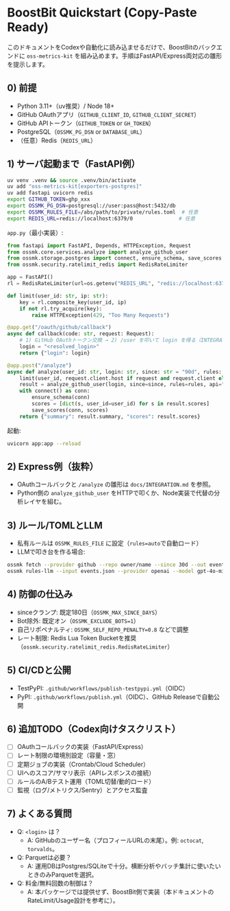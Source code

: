 # BoostBit Quickstart (Copy-Paste Ready)

このドキュメントをCodexや自動化に読み込ませるだけで、BoostBitのバックエンドに `oss-metrics-kit` を組み込めます。手順はFastAPI/Express両対応の雛形を提示します。

## 0) 前提
- Python 3.11+（uv推奨）/ Node 18+
- GitHub OAuthアプリ（`GITHUB_CLIENT_ID`, `GITHUB_CLIENT_SECRET`）
- GitHub APIトークン（`GITHUB_TOKEN` or `GH_TOKEN`）
- PostgreSQL（`OSSMK_PG_DSN` or `DATABASE_URL`）
- （任意）Redis（`REDIS_URL`）

## 1) サーバ起動まで（FastAPI例）

```bash
uv venv .venv && source .venv/bin/activate
uv add "oss-metrics-kit[exporters-postgres]"
uv add fastapi uvicorn redis
export GITHUB_TOKEN=ghp_xxx
export OSSMK_PG_DSN=postgresql://user:pass@host:5432/db
export OSSMK_RULES_FILE=/abs/path/to/private/rules.toml  # 任意
export REDIS_URL=redis://localhost:6379/0               # 任意
```

`app.py`（最小実装）:
```python
from fastapi import FastAPI, Depends, HTTPException, Request
from ossmk.core.services.analyze import analyze_github_user
from ossmk.storage.postgres import connect, ensure_schema, save_scores
from ossmk.security.ratelimit_redis import RedisRateLimiter

app = FastAPI()
rl = RedisRateLimiter(url=os.getenv("REDIS_URL", "redis://localhost:6379/0"), capacity=60, window_seconds=60)

def limit(user_id: str, ip: str):
    key = rl.composite_key(user_id, ip)
    if not rl.try_acquire(key):
        raise HTTPException(429, "Too Many Requests")

@app.get("/oauth/github/callback")
async def callback(code: str, request: Request):
    # 1) GitHub OAuthトークン交換 → 2) /user を叩いて login を得る（INTEGRATION.md参照）
    login = "<resolved_login>"
    return {"login": login}

@app.post("/analyze")
async def analyze(user_id: str, login: str, since: str = "90d", rules: str = "auto", request: Request = None):
    limit(user_id, request.client.host if request and request.client else None)
    result = analyze_github_user(login, since=since, rules=rules, api="auto")
    with connect() as conn:
        ensure_schema(conn)
        scores = [dict(s, user_id=user_id) for s in result.scores]
        save_scores(conn, scores)
    return {"summary": result.summary, "scores": result.scores}
```

起動:
```bash
uvicorn app:app --reload
```

## 2) Express例（抜粋）

- OAuthコールバックと `/analyze` の雛形は `docs/INTEGRATION.md` を参照。
- Python側の `analyze_github_user` をHTTPで叩くか、Node実装で代替の分析レイヤを組む。

## 3) ルール/TOMLとLLM

- 私有ルールは `OSSMK_RULES_FILE` に設定（`rules=auto`で自動ロード）
- LLMで叩き台を作る場合:
```bash
ossmk fetch --provider github --repo owner/name --since 30d --out events.json
ossmk rules-llm --input events.json --provider openai --model gpt-4o-mini --out rules.toml
```

## 4) 防御の仕込み

- sinceクランプ: 既定180日（`OSSMK_MAX_SINCE_DAYS`）
- Bot除外: 既定オン（`OSSMK_EXCLUDE_BOTS=1`）
- 自己リポペナルティ: `OSSMK_SELF_REPO_PENALTY=0.8` などで調整
- レート制限: Redis Lua Token Bucketを推奨（`ossmk.security.ratelimit_redis.RedisRateLimiter`）

## 5) CI/CDと公開

- TestPyPI: `.github/workflows/publish-testpypi.yml`（OIDC）
- PyPI: `.github/workflows/publish.yml`（OIDC）、GitHub Releaseで自動公開

## 6) 追加TODO（Codex向けタスクリスト）

- [ ] OAuthコールバックの実装（FastAPI/Express）
- [ ] レート制限の環境別設定（容量・窓）
- [ ] 定期ジョブの実装（Crontab/Cloud Scheduler）
- [ ] UIへのスコア/サマリ表示（APIレスポンスの接続）
- [ ] ルールのA/Bテスト運用（TOML切替/動的ロード）
- [ ] 監視（ログ/メトリクス/Sentry）とアクセス監査

## 7) よくある質問

- Q: `<login>` は？
  - A: GitHubのユーザー名（プロフィールURLの末尾）。例: `octocat`, `torvalds`。
- Q: Parquetは必要？
  - A: 運用DBはPostgres/SQLiteで十分。横断分析やバッチ集計に使いたいときのみParquetを選択。
- Q: 料金/無料回数の制御は？
  - A: 本パッケージでは提供せず、BoostBit側で実装（本ドキュメントのRateLimit/Usage設計を参考に）。

